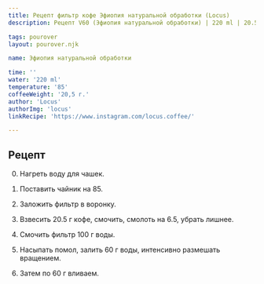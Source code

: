 ```yaml
---
title: Рецепт фильтр кофе Эфиопия натуральной обработки (Locus)
description: Рецепт V60 (Эфиопия натуральной обработки) | 220 ml | 20.5 г

tags: pourover
layout: pourover.njk

name: Эфиопия натуральной обработки

time: ''
water: '220 ml'
temperature: '85'
coffeeWeight: '20,5 г.'
author: 'Locus'
authorImg: 'locus'
linkRecipe: 'https://www.instagram.com/locus.coffee/'

---
```


## Рецепт

0. Нагреть воду для чашек.

1. Поставить чайник на 85.

2. Заложить фильтр в воронку.

3. Взвесить 20.5 г кофе, смочить, смолоть на 6.5, убрать лишнее.

4. Смочить фильтр 100 г воды.

5. Насыпать помол, залить 60 г воды, интенсивно размешать вращением.

6. Затем по 60 г вливаем.

<br>


